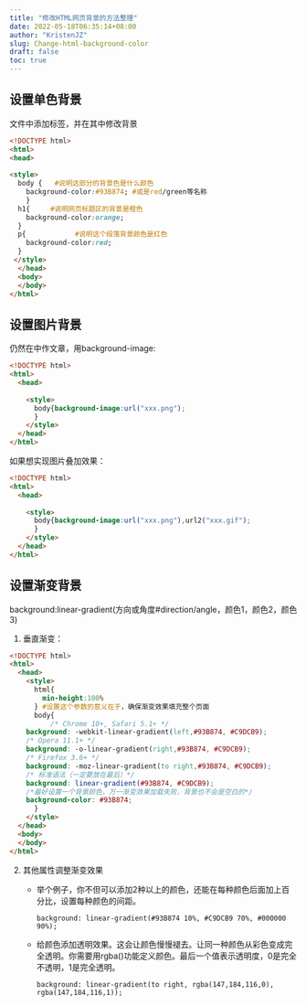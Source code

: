 ```yaml
---
title: "修改HTML网页背景的方法整理"
date: 2022-05-18T06:35:14+08:00
author: "KristenJZ"
slug: Change-html-background-color
draft: false
toc: true
---
```


## 设置单色背景

文件中添加<style></style>标签，并在其中修改背景

```html
<!DOCTYPE html>
<html>
<head>
  
<style>
  body {   #说明这部分的背景色是什么颜色
    background-color:#93B874; #或是red/green等名称
    }
  h1{     #说明网页标题区的背景是橙色
    background-color:orange;
  }
  p{			#说明这个段落背景颜色是红色
    background-color:red;
  }
 </style>
  </head>
  <body>
  </body>
</html>
```

## 设置图片背景

仍然在<style></style>中作文章，用background-image:

```html
<!DOCTYPE html>
<html>
  <head>
    
    <style>
      body{background-image:url("xxx.png");
      }
    </style>
  </head>
</html>
```

如果想实现图片叠加效果：

```html
<!DOCTYPE html>
<html>
  <head>
    
    <style>
      body{background-image:url("xxx.png"),url2("xxx.gif");
      }
    </style>
  </head>
</html>
```

## 设置渐变背景

background:linear-gradient(方向或角度#direction/angle，颜色1，颜色2，颜色3)

1. 垂直渐变：

```html
<!DOCTYPE html>
<html>
  <head>
    <style>
      html{
        min-height:100%
      } #设置这个参数的意义在于，确保渐变效果填充整个页面
      body{
          /* Chrome 10+, Safari 5.1+ */
    background: -webkit-linear-gradient(left,#93B874, #C9DCB9); 
    /* Opera 11.1+ */
    background: -o-linear-gradient(right,#93B874, #C9DCB9); 
    /* Firefox 3.6+ */
    background: -moz-linear-gradient(to right,#93B874, #C9DCB9); 
    /* 标准语法（一定要放在最后）*/
    background: linear-gradient(#93B874, #C9DCB9); 
    /*最好设置一个背景颜色，万一渐变效果加载失败，背景也不会是空白的*/
    background-color: #93B874; 
      }
    </style>
  </head>
  <body>
  </body>
</html>
```

2. 其他属性调整渐变效果

   - 举个例子，你不但可以添加2种以上的颜色，还能在每种颜色后面加上百分比，设置每种颜色的间距。

     ```
     background: linear-gradient(#93B874 10%, #C9DCB9 70%, #000000 90%);
     ```

   - 给颜色添加透明效果。这会让颜色慢慢褪去。让同一种颜色从彩色变成完全透明。你需要用rgba()功能定义颜色。最后一个值表示透明度，0是完全不透明，1是完全透明。

     ```
     background: linear-gradient(to right, rgba(147,184,116,0), rgba(147,184,116,1));
     ```

